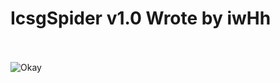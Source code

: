 # IcsgSpider v1.0 Wrote by iwHh<br><br>
![Okay](http://uupload.ir/files/qs7h_screenshot_2018-09-27_13-54-13.png)
